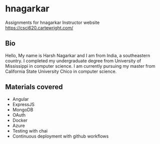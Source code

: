 # hnagarkar
Assignments for hnagarkar
Instructor website https://csci620.cartewright.com/

## Bio
Hello, My name is Harsh Nagarkar and I am from India, a southeastern country.
I completed my undergraduate degree from University of Mississippi in computer science.
I am currently pursuing my master from California State University Chico in computer science.

## Materials covered
* Angular
* ExpressJS
* MongoDB
* OAuth
* Docker
* Azure
* Testing with chai
* Continuous deployment with github workflows